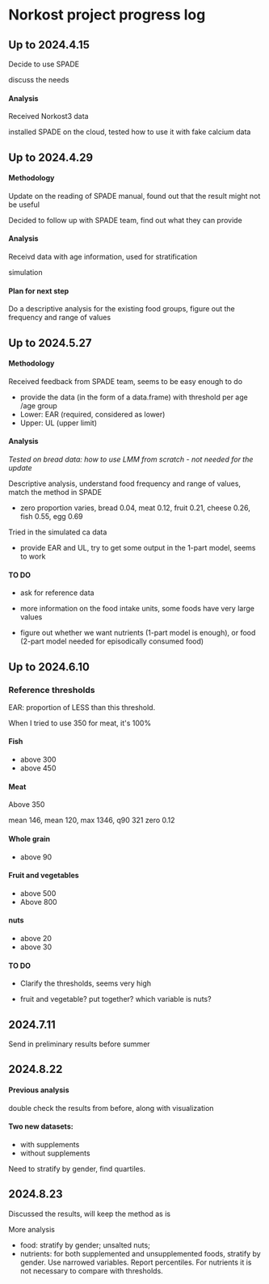 # Norkost project progress log 

## Up to 2024.4.15

Decide to use SPADE 

discuss the needs

#### Analysis

Received Norkost3 data

installed SPADE on the cloud, tested how to use it with fake calcium data

## Up to 2024.4.29 

#### Methodology

Update on the reading of SPADE manual, found out that the result might not be useful

Decided to follow up with SPADE team, find out what they can provide

#### Analysis 

Receivd data with age information, used for stratification

simulation 

#### Plan for next step

Do a descriptive analysis for the existing food groups, figure out the frequency and range of values

## Up to 2024.5.27

#### Methodology

Received feedback from SPADE team, seems to be easy enough to do

- provide the data (in the form of a data.frame) with threshold per age /age group
- Lower: EAR (required, considered as lower)
- Upper: UL (upper limit)



#### Analysis

*Tested on bread data: how to use LMM from scratch - not needed for the update*

Descriptive analysis, understand food frequency and range of values, match the method in SPADE

- zero proportion varies, bread 0.04, meat 0.12, fruit 0.21, cheese 0.26, fish 0.55, egg 0.69

Tried in the simulated ca data

- provide EAR and UL, try to get some output in the 1-part model, seems to work



#### TO DO

- ask for reference data

- more information on the food intake units, some foods have very large values

- figure out whether we want nutrients (1-part model is enough), or food (2-part model needed for episodically consumed food)

  





## Up to 2024.6.10

### Reference thresholds

EAR: proportion of LESS than this threshold. 

When I tried to use 350 for meat, it's 100%

#### Fish

- above 300
- above 450

#### Meat

Above 350

mean 146, mean 120, max 1346, q90 321 zero 0.12



#### Whole grain

- above 90

#### Fruit and vegetables

- above 500
- Above 800

#### nuts

- above 20
- above 30



#### TO DO

- Clarify the thresholds, seems very high

- fruit and vegetable? put together? which variable is nuts?




## 2024.7.11

Send in preliminary results before summer



## 2024.8.22

#### Previous analysis

double check the results from before, along with visualization



#### Two new datasets:

- with supplements
- without supplements

Need to stratify by gender, find quartiles.

## 2024.8.23

Discussed the results, will keep the method as is

More analysis

- food: stratify by gender; unsalted nuts;
- nutrients: for both supplemented and unsupplemented foods, stratify by gender. Use narrowed variables. Report percentiles. For nutrients it is not necessary to compare with thresholds. 





